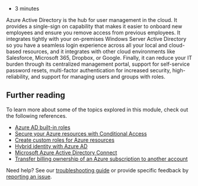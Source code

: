 -   3 minutes

Azure Active Directory is the hub for user management in the cloud. It provides a single-sign on capability that makes it easier to onboard new employees and ensure you remove access from previous employees. It integrates tightly with your on-premises Windows Server Active Directory so you have a seamless login experience across all your local and cloud-based resources, and it integrates with other cloud environments like Salesforce, Microsoft 365, Dropbox, or Google. Finally, it can reduce your IT burden through its centralized management portal, support for self-service password resets, multi-factor authentication for increased security, high-reliability, and support for managing users and groups with roles.

## Further reading

To learn more about some of the topics explored in this module, check out the following references.

-   [Azure AD built-in roles](https://docs.microsoft.com/en-us/azure/active-directory/role-based-access-built-in-roles)
-   [Secure your Azure resources with Conditional Access](https://docs.microsoft.com/en-us/azure/active-directory/conditional-access/overview)
-   [Create custom roles for Azure resources](https://docs.microsoft.com/en-us/azure/active-directory/role-based-access-control-custom-roles)
-   [Hybrid identity with Azure AD](https://docs.microsoft.com/en-us/azure/active-directory/hybrid/)
-   [Microsoft Azure Active Directory Connect](https://www.microsoft.com/download/details.aspx?id=47594)
-   [Transfer billing ownership of an Azure subscription to another account](https://docs.microsoft.com/en-us/azure/billing/billing-subscription-transfer)

Need help? See our [troubleshooting guide](https://docs.microsoft.com/en-us/learn/support/troubleshooting?uid=learn.azure-security.manage-users-and-groups-in-aad.summary&documentId=5beaa67c-a362-9151-7268-601638bbeae1&versionIndependentDocumentId=3d97b09d-338b-598e-5d69-82e9f3fa38fa&contentPath=%2FMicrosoftDocs%2Flearn-pr%2Fblob%2Flive%2Flearn-pr%2Fazure%2Fmanage-users-and-groups-in-aad%2F7-summary.yml&url=https%3A%2F%2Fdocs.microsoft.com%2Fen-us%2Flearn%2Fmodules%2Fmanage-users-and-groups-in-aad%2F7-summary&author=curtand) or provide specific feedback by [reporting an issue](https://docs.microsoft.com/en-us/learn/support/troubleshooting?uid=learn.azure-security.manage-users-and-groups-in-aad.summary&documentId=5beaa67c-a362-9151-7268-601638bbeae1&versionIndependentDocumentId=3d97b09d-338b-598e-5d69-82e9f3fa38fa&contentPath=%2FMicrosoftDocs%2Flearn-pr%2Fblob%2Flive%2Flearn-pr%2Fazure%2Fmanage-users-and-groups-in-aad%2F7-summary.yml&url=https%3A%2F%2Fdocs.microsoft.com%2Fen-us%2Flearn%2Fmodules%2Fmanage-users-and-groups-in-aad%2F7-summary&author=curtand#report-feedback).